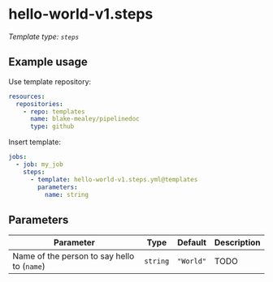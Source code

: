 # hello-world-v1.steps

_Template type: `steps`_

## Example usage

Use template repository:

```yaml
resources:
  repositories:
    - repo: templates
      name: blake-mealey/pipelinedoc
      type: github
```

Insert template:

```yaml
jobs:
  - job: my_job
    steps:
      - template: hello-world-v1.steps.yml@templates
        parameters:
          name: string
```

## Parameters

|Parameter|Type|Default|Description|
|---|---|---|---|
|Name of the person to say hello to (`name`) |`string` |`"World"`|TODO|
